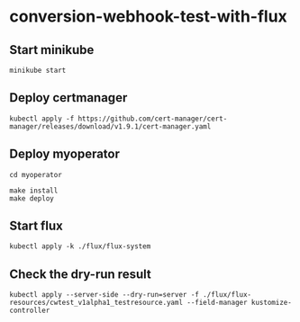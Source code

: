 # conversion-webhook-test-with-flux

## Start minikube

```shell
minikube start 
```

## Deploy certmanager

```shell
kubectl apply -f https://github.com/cert-manager/cert-manager/releases/download/v1.9.1/cert-manager.yaml
```

## Deploy myoperator

```shell
cd myoperator

make install
make deploy
```


## Start flux
```shell
kubectl apply -k ./flux/flux-system
```

## Check the dry-run result

```shell
kubectl apply --server-side --dry-run=server -f ./flux/flux-resources/cwtest_v1alpha1_testresource.yaml --field-manager kustomize-controller
```

